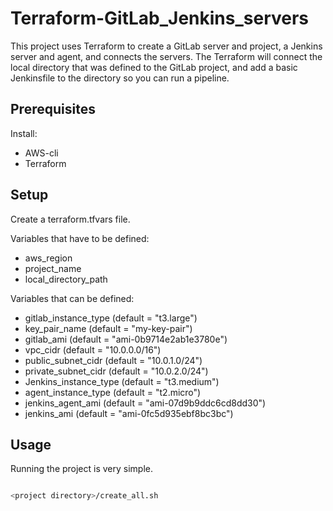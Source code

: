 
# Terraform-GitLab_Jenkins_servers

This project uses Terraform to create a GitLab server and project, a Jenkins server and agent, and connects the servers. The Terraform will connect the local directory that was defined to the GitLab project, and add a basic Jenkinsfile to the directory so you can run a pipeline.


## Prerequisites

Install:

- AWS-cli
- Terraform


## Setup

Create a terraform.tfvars file.

Variables that have to be defined:
 - aws_region
 - project_name
 - local_directory_path



 Variables that can be defined:
 - gitlab_instance_type  (default = "t3.large")
 - key_pair_name    (default = "my-key-pair")
 - gitlab_ami   (default = "ami-0b9714e2ab1e3780e")
 - vpc_cidr (default = "10.0.0.0/16")
 - public_subnet_cidr (default = "10.0.1.0/24")
 - private_subnet_cidr (default = "10.0.2.0/24")
 - Jenkins_instance_type (default = "t3.medium")
 - agent_instance_type (default = "t2.micro")
 - jenkins_agent_ami (default = "ami-07d9b9ddc6cd8dd30")
 - jenkins_ami  (default = "ami-0fc5d935ebf8bc3bc")


## Usage

Running the project is very simple.

```bash

<project directory>/create_all.sh
```

